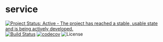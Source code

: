 # service
[![Project Status: Active - The project has reached a stable, usable state and is being actively developed.](http://www.repostatus.org/badges/latest/active.svg)](http://www.repostatus.org/#active) [![Build Status](https://travis-ci.org/wilsontom/service.svg?branch=master)](https://travis-ci.org/wilsontom/service) [![codecov](https://codecov.io/gh/wilsontom/service/branch/master/graph/badge.svg)](https://codecov.io/gh/wilsontom/service) ![License](https://img.shields.io/badge/license-GNU%20GPL%20v3.0-blue.svg "GNU GPL v3.0")
